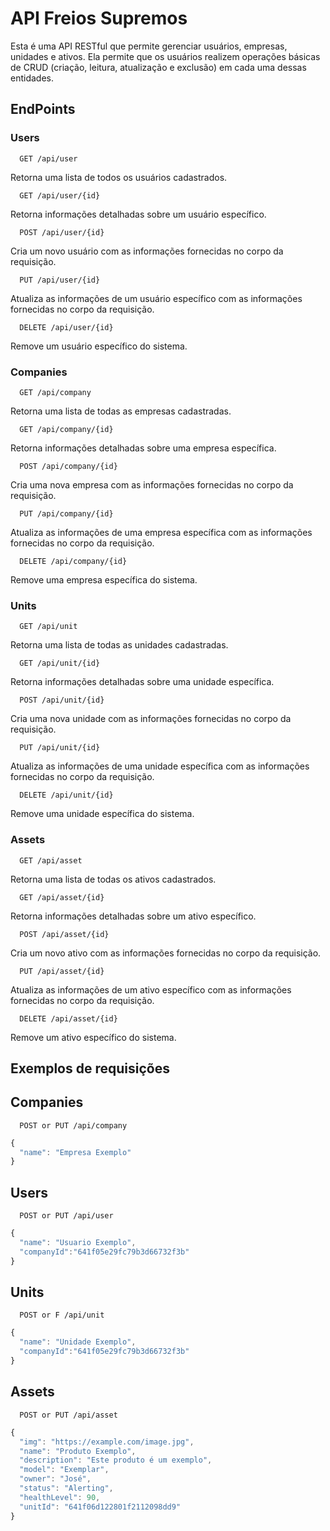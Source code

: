 
# API Freios Supremos 

Esta é uma API RESTful que permite gerenciar usuários, empresas, unidades e ativos. Ela permite que os usuários realizem operações básicas de CRUD (criação, leitura, atualização e exclusão) em cada uma dessas entidades.



## EndPoints

### Users

```http
  GET /api/user
```
Retorna uma lista de todos os usuários cadastrados.

```http
  GET /api/user/{id}
```
Retorna informações detalhadas sobre um usuário específico.

```http
  POST /api/user/{id}
```
Cria um novo usuário com as informações fornecidas no corpo da requisição.

```http
  PUT /api/user/{id}
```
Atualiza as informações de um usuário específico com as informações fornecidas no corpo da requisição.

```http
  DELETE /api/user/{id}
```
Remove um usuário específico do sistema.

### Companies

```http
  GET /api/company
```
Retorna uma lista de todas as empresas cadastradas.

```http
  GET /api/company/{id}
```
Retorna informações detalhadas sobre uma empresa específica.

```http
  POST /api/company/{id}
```
Cria uma nova empresa com as informações fornecidas no corpo da requisição.

```http
  PUT /api/company/{id}
```
Atualiza as informações de uma empresa específica com as informações fornecidas no corpo da requisição.

```http
  DELETE /api/company/{id}
```
Remove uma empresa específica do sistema.

### Units

```http
  GET /api/unit
```
Retorna uma lista de todas as unidades cadastradas.

```http
  GET /api/unit/{id}
```
Retorna informações detalhadas sobre uma unidade específica.

```http
  POST /api/unit/{id}
```
Cria uma nova unidade com as informações fornecidas no corpo da requisição.

```http
  PUT /api/unit/{id}
```
Atualiza as informações de uma unidade específica com as informações fornecidas no corpo da requisição.

```http
  DELETE /api/unit/{id}
```
Remove uma unidade específica do sistema.

### Assets

```http
  GET /api/asset
```
Retorna uma lista de todas os ativos cadastrados.

```http
  GET /api/asset/{id}
```
Retorna informações detalhadas sobre um ativo específico.

```http
  POST /api/asset/{id}
```
Cria um novo ativo com as informações fornecidas no corpo da requisição.

```http
  PUT /api/asset/{id}
```
Atualiza as informações de um ativo específico com as informações fornecidas no corpo da requisição.

```http
  DELETE /api/asset/{id}
```
Remove um ativo específico do sistema.


## Exemplos de requisições
## Companies
```http
  POST or PUT /api/company
```

```javascript
{
  "name": "Empresa Exemplo"
}
```
## Users
```http
  POST or PUT /api/user
```

```javascript
{
  "name": "Usuario Exemplo",
  "companyId":"641f05e29fc79b3d66732f3b"
}
```
## Units
```http
  POST or F /api/unit
```

```javascript
{
  "name": "Unidade Exemplo",
  "companyId":"641f05e29fc79b3d66732f3b"
}
```
## Assets
```http
  POST or PUT /api/asset
```

```javascript
{
  "img": "https://example.com/image.jpg",
  "name": "Produto Exemplo",
  "description": "Este produto é um exemplo",
  "model": "Exemplar",
  "owner": "José",
  "status": "Alerting",
  "healthLevel": 90,
  "unitId": "641f06d122801f2112098dd9"
}
```



